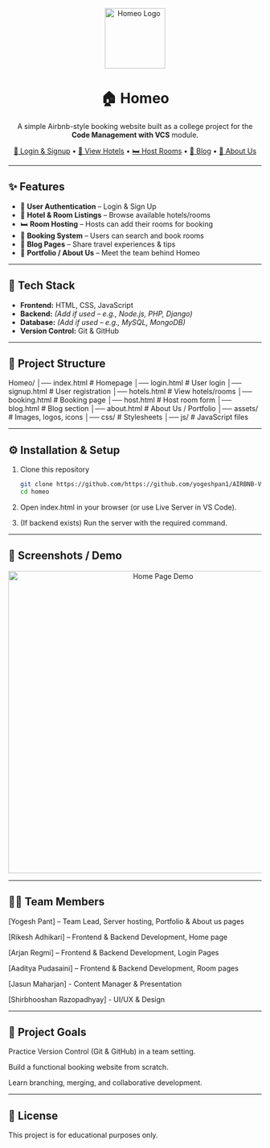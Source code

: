 <p align="center">
  <img src="assets/logo.png" alt="Homeo Logo" width="120"/>
</p>

<h1 align="center">🏠 Homeo</h1>
<p align="center">
  A simple Airbnb-style booking website built as a college project for the <b>Code Management with VCS</b> module.
</p>

<p align="center">
  <a href="#">🔑 Login & Signup</a> •
  <a href="#">🏨 View Hotels</a> •
  <a href="#">🛏️ Host Rooms</a> •
  <a href="#">📰 Blog</a> •
  <a href="#">👥 About Us</a>
</p>

---

## ✨ Features
- 🔑 **User Authentication** – Login & Sign Up  
- 🏨 **Hotel & Room Listings** – Browse available hotels/rooms  
- 🛏️ **Room Hosting** – Hosts can add their rooms for booking  
- 📅 **Booking System** – Users can search and book rooms  
- 📰 **Blog Pages** – Share travel experiences & tips  
- 👥 **Portfolio / About Us** – Meet the team behind Homeo  

---

## 🚀 Tech Stack
- **Frontend:** HTML, CSS, JavaScript  
- **Backend:** *(Add if used – e.g., Node.js, PHP, Django)*  
- **Database:** *(Add if used – e.g., MySQL, MongoDB)*  
- **Version Control:** Git & GitHub  

---

## 📂 Project Structure
Homeo/
│── index.html # Homepage
│── login.html # User login
│── signup.html # User registration
│── hotels.html # View hotels/rooms
│── booking.html # Booking page
│── host.html # Host room form
│── blog.html # Blog section
│── about.html # About Us / Portfolio
│── assets/ # Images, logos, icons
│── css/ # Stylesheets
│── js/ # JavaScript files

---

## ⚙️ Installation & Setup
1. Clone this repository  
   ```bash
   git clone https://github.com/https://github.com/yogeshpan1/AIRBNB-VCS-PROJECT.git
   cd homeo
2. Open index.html in your browser (or use Live Server in VS Code).

3. (If backend exists) Run the server with the required command.

---

## 📸 Screenshots / Demo
<p align="center"> <img src="assets/demo-home.png" alt="Home Page Demo" width="600"/> </p>

---

## 👨‍💻 Team Members

[Yogesh Pant] – Team Lead, Server hosting, Portfolio & About us pages

[Rikesh Adhikari] – Frontend & Backend Development, Home page

[Arjan Regmi] – Frontend & Backend Development, Login Pages

[Aaditya Pudasaini] – Frontend & Backend Development, Room pages 

[Jasun Maharjan] - Content Manager & Presentation

[Shirbhooshan Razopadhyay] - UI/UX & Design

---

## 🎯 Project Goals

Practice Version Control (Git & GitHub) in a team setting.

Build a functional booking website from scratch.

Learn branching, merging, and collaborative development.

---

## 📜 License

This project is for educational purposes only.